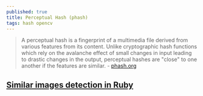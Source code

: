 ```yaml
---
published: true
title: Perceptual Hash (phash)
tags: hash opencv
---
```

> A perceptual hash is a fingerprint of a multimedia file derived from various features from its content. Unlike cryptographic hash functions which rely on the avalanche effect of small changes in input leading to drastic changes in the output, perceptual hashes are "close" to one another if the features are similar. - [phash.org](http://phash.org/)

## [Similar images detection in Ruby](https://www.amberbit.com/blog/2013/12/20/similar-images-detection-in-ruby-with-phash/)
